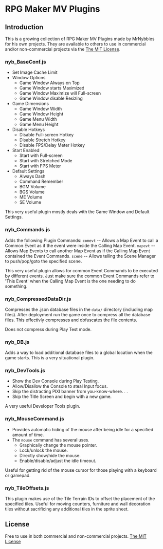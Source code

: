 # RPG Maker MV Plugins

## Introduction
This is a growing collection of RPG Maker MV Plugins made by MrNybbles for his own projects.
They are available to others to use in commercial and/or non-commercial projects via the 
[The MIT License](https://opensource.org/licenses/MIT).

### nyb_BaseConf.js
* Set Image Cache Limit
* Window Options
  * Game Window Always on Top
  * Game Window starts Maximized
  * Game Window Maximize will Full-screen
  * Game Window disable Resizing
* Game Dimensions
  * Game Window Width
  * Game Window Height
  * Game Menu Width
  * Game Menu Height
* Disable Hotkeys
  * Disable Full-screen Hotkey
  * Disable Stretch Hotkey
  * Disable FPS/Delay Meter Hotkey
* Start Enabled
  * Start with Full-screen
  * Start with Stretched Mode
  * Start with FPS Meter
* Default Settings
  * Always Dash
  * Command Remember
  * BGM Volume
  * BGS Volume
  * ME Volume
  * SE Volume

This very useful plugin mostly deals with the Game Window and Default Settings.


### nyb_Commands.js
Adds the following Plugin Commands:
`comevt` -- Allows a Map Event to call a Common Event as if the event were inside the Calling Map Event.
`mapevt` -- Allows Map Events to call another Map Event as if the Calling Map Event contained the Event Commands.
`scene` --  Allows telling the Scene Manager to push/pop/goto the specified scene.

This very useful plugin allows for common Event Commands to be executed by different events.
Just make sure the common Event Commands refer to 'This Event' when the Calling Map Event is the one needing to do something.


### nyb_CompressedDataDir.js
Compresses the .json database files in the `data/` directory (including map files).
After deployment run the game once to compress all the database files.
This effectivly compresses and obfuscates the file contents.

Does not compress during Play Test mode.


### nyb_DB.js
Adds a way to load additional database files to a global location when the game starts.
This is a very situational plugin.


### nyb_DevTools.js
* Show the Dev Console during Play Testing.
* Allow/Disallow the Console to steal Input focus.
* Skip the distracting PIXI banner from you-know-where. . .
* Skip the Title Screen and begin with a new game.

A very useful Developer Tools plugin.


### nyb_MouseCommand.js
* Provides automatic hiding of the mouse after being idle for a specified amount of time.
* The `mouse` command has several uses.
  * Graphically change the mouse pointer.
  * Lock/unlock the mouse.
  * Directly show/hide the mouse.
  * Enable/disable/adjust the idle timeout.

Useful for getting rid of the mouse cursor for those playing with a keyboard or gamepad.


### nyb_TileOffsets.js
This plugin makes use of the Tile Terrain IDs to offset the placement of the specified tiles.
Useful for moving counters, furniture and wall decoration tiles without sacrificing any additional tiles in the sprite sheet.


## License
Free to use in both commercial and non-commercial projects.
[The MIT License](https://opensource.org/licenses/MIT)
